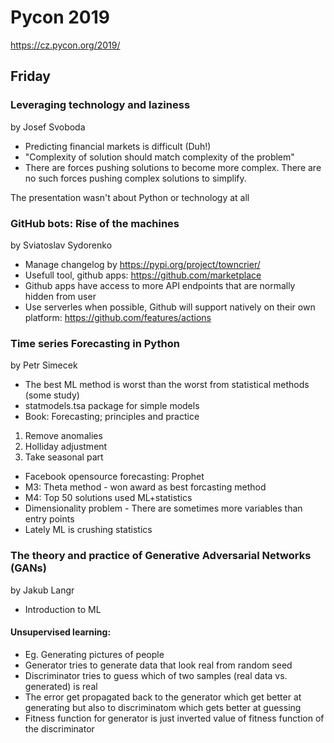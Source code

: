 # Pycon 2019
https://cz.pycon.org/2019/

## Friday

### Leveraging technology and laziness
by Josef Svoboda

- Predicting financial markets is difficult (Duh!)
- "Complexity of solution should match complexity of the problem"
- There are forces pushing solutions to become more complex. There are no such forces pushing complex solutions to simplify.

The presentation wasn't about Python or technology at all


### GitHub bots: Rise of the machines
by Sviatoslav Sydorenko

- Manage changelog by https://pypi.org/project/towncrier/
- Usefull tool, github apps: https://github.com/marketplace
- Github apps have access to more API endpoints that are normally hidden from user
- Use serverles when possible, Github will support natively on their own platform: https://github.com/features/actions

### Time series Forecasting in Python
by Petr Simecek

- The best ML method is worst than the worst from statistical methods (some study)
- statmodels.tsa package for simple models
- Book: Forecasting; principles and practice

1. Remove anomalies
2. Holliday adjustment
3. Take seasonal part

- Facebook opensource forecasting: Prophet
- M3: Theta method - won award as best forcasting method
- M4: Top 50 solutions used ML+statistics
- Dimensionality problem - There are sometimes more variables than entry points
- Lately ML is crushing statistics

### The theory and practice of Generative Adversarial Networks (GANs)
by Jakub Langr

- Introduction to ML

#### Unsupervised learning:

- Eg. Generating pictures of people
- Generator tries to generate data that look real from random seed
- Discriminator tries to guess which of two samples (real data vs. generated) is real
- The error get propagated back to the generator which get better at generating but also to discriminatom which gets better at guessing
- Fitness function for generator is just inverted value of fitness function of the discriminator
